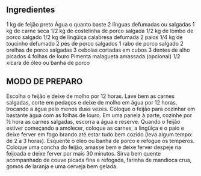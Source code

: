 <!DOCTYPE html>
<html>
<head>
	<meta charset="utf-8">
	<meta name="viewport" content="width=device-width, initial-scale=1">
	<title>Feijoada Caseira</title>
</head>
<body>
<h2> Ingredientes </h2>
1 kg de feijão preto
Água o quanto baste
2 línguas defumadas ou salgadas
1 kg de carne seca
1/2 kg de costelinha de porco salgada
1/2 kg de lombo de porco salgado
1/2 kg de lingüiça calabresa defumada
2 paios
1/4 kg de toucinho defumado
2 pés de porco salgados
1 rabo de porco salgado
2 orelhas de porco salgadas
3 cebolas cortadas em cubos
3 dentes de alho picados
4 folhas de louro
Pimenta malagueta amassada (opcional)
1/2 xícara de óleo ou banha de porco

<h2>MODO DE PREPARO</h2>

Escolha o feijão e deixe de molho por 12 horas.
Lave bem as carnes salgadas, corte em pedaços e deixe de molho em água por 12 horas, trocando a água pelo menos duas vezes.
Coloque o feijão para cozinhar em bastante água com as folhas de louro.
Em uma panela à parte, cozinhe por ½ hora as carnes salgadas, escorra a água e reserve.
Quando o feijão estiver começando a amolecer, coloque as carnes, a lingüiça e o paio e deixe ferver em fogo brando até estar tudo bem cozido (leva algum tempo: de 2 a 3 horas).
Esquente o óleo ou banha de porco e refogue os temperos.
Coloque uma concha do feijão, amasse bem e deixe ferver despeje na feijoada e deixe ferver por mais 30 minutos.
Sirva bem quente acompanhado de couve picada fina e refogada, farinha de mandioca crua, gomos de laranja e uma cerveja bem gelada.
</body>
</html>